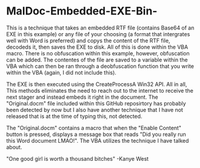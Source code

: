 # MalDoc-Embedded-EXE-Bin-

This is a technique that takes an embedded RTF file (contains Base64 of an EXE in this example) or any file of your choosing (a format that intergrates well with Word is preferred) and copys the content of the RTF file, decodeds it, then saves the EXE to disk. All of this is done within the VBA macro. There is no obfuscation within this example, however, obfuscation can be added. The contentes of the file are saved to a variable within the VBA which can then be ran through a deobfuscation function that you write within the VBA (again, I did not include this).

The EXE is then executed using the CreateProcessA Win32 API. All in all, This methods eliminates the need to reach out to the internet to receive the next stager and instead embeds it right in the document. The "Original.docm" file included within this GitHub reposirtory has probably been detected by now but I also have another technique that I have not released that is at the time of typing this, not detected.

The "Original.docm" contains a macro that when the "Enable Content" button is pressed, displays a message box that reads "Did you really run this Word document LMAO!". The VBA utilizes the technique I have talked about.

"One good girl is worth a thousand bitches" -Kanye West
